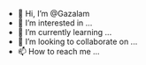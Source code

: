 - 👋 Hi, I’m @Gazalam
- 👀 I’m interested in ...
- 🌱 I’m currently learning ...
- 💞️ I’m looking to collaborate on ...
- 📫 How to reach me ...

<!---
Gazalam/Gazalam is a ✨ special ✨ repository because its `README.md` (this file) appears on your GitHub profile.
You can click the Preview link to take a look at your changes.
--->
